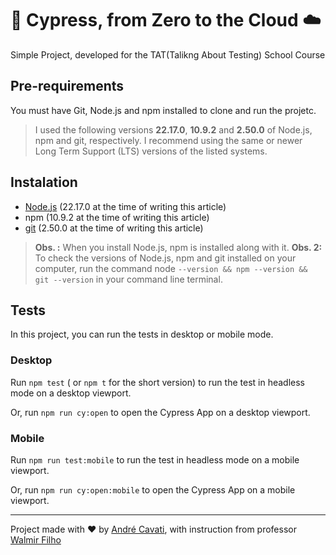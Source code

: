 # 🌲 Cypress, from Zero to the Cloud ☁️

Simple Project, developed for the TAT(Talikng About Testing) School Course


## Pre-requirements

You must have Git, Node.js and npm installed to clone and run the projetc.

> I used the following versions **22.17.0**, **10.9.2** and **2.50.0** of Node.js, npm and git, respectively. I recommend using the same or newer Long Term Support (LTS) versions of the listed systems.


## Instalation

* [Node.js](https://nodejs.org/en/download) (22.17.0 at the time of writing this article)
* npm (10.9.2 at the time of writing this article)
* [git](https://git-scm.com/) (2.50.0 at the time of writing this article)
> **Obs. :** When you install Node.js, npm is installed along with it.
> **Obs. 2:** To check the versions of Node.js, npm and git installed on your computer, run the command node `--version && npm --version && git --version` in your command line terminal.

## Tests

In this project, you can run the tests in desktop or mobile mode.


### Desktop

Run `npm test` ( or `npm t` for the short version) to run the test in headless mode on a desktop viewport.

Or, run `npm run cy:open` to open the Cypress App on a desktop viewport.

### Mobile

Run `npm run test:mobile` to run the test in headless mode on a mobile viewport.

Or, run `npm run cy:open:mobile` to open the Cypress App on a mobile viewport.

---

Project made with ♥ by [André Cavati](https://github.com/AndreCavati), with instruction from professor [Walmir Filho](https://github.com/wlsf82)